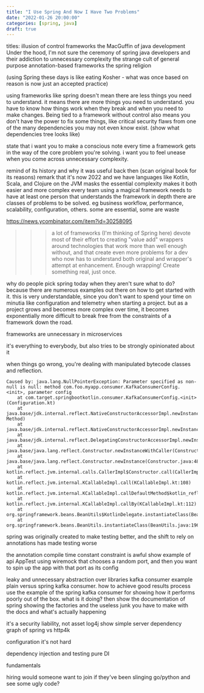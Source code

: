 ```yaml
---
title: "I Use Spring And Now I Have Two Problems"
date: "2022-01-26 20:00:00"
categories: [spring, java]
draft: true
---
```



titles:
illusion of control frameworks
the MacGuffin of java development 
Under the hood, I'm not sure
the ceremony of spring
java developers and their addiction to unnecessary complexity
the strange cult of general purpose annotation-based frameworks
the spring religion

(using Spring these days is like eating Kosher - what was once based on reason is now just an accepted practice)

using frameworks like spring doesn't mean there are less things you need to understand. 
it means there are more things you need to understand.
you have to know how things work when they break and when you need to make changes. Being tied to a framework 
without control also means you don't have the power to fix some things, like critical security flaws from one of the 
many dependencies you may not even know exist.
(show what dependencies tree looks like)

state that i want you to make a conscious note every time a framework gets in the way of the core problem you're solving. 
i want you to feel unease when you come across unnecessary complexity.

remind of its history and why it was useful back then (scan original book for its reasons)
remark that it's now 2022 and we have languages like Kotlin, Scala, and Clojure on the JVM
masks the essential complexity
makes it both easier and more complex
every team using a magical framework needs to have at least one person that understands the framework in depth
there are classes of problems to be solved. eg business workflow, performance, scalability, configuration, others. 
some are essential, some are waste

https://news.ycombinator.com/item?id=30258095
>>> a lot of frameworks (I'm thinking of Spring here) devote most of their effort to creating "value add" 
> wrappers around technologies that work more than well enough without, and that create even more problems 
> for a dev who now has to understand both original and wrapper's attempt at enhancement. Enough wrapping! Create something real, just once.

why do people pick spring today when they aren't sure what to do? because there are numerous 
examples out there on how to get started with it. this is very understandable, since you don't 
want to spend your time on minutia like configuration and telemetry when starting a project.
but as a project grows and becomes more complex over time, it becomes exponentially more 
difficult to break free from the constraints of a framework down the road.

frameworks are unnecessary in microservices

it's everything to everybody, but also tries to be strongly opinionated about it

when things go wrong, you're dealing with manipulated bytecode classes and reflection.
```kotin
Caused by: java.lang.NullPointerException: Parameter specified as non-null is null: method com.foo.myapp.consumer.KafkaConsumerConfig.<init>, parameter config
	at com.target.springbootkotlin.consumer.KafkaConsumerConfig.<init>(Configuration.kt)
	at java.base/jdk.internal.reflect.NativeConstructorAccessorImpl.newInstance0(Native Method)
	at java.base/jdk.internal.reflect.NativeConstructorAccessorImpl.newInstance(NativeConstructorAccessorImpl.java:77)
	at java.base/jdk.internal.reflect.DelegatingConstructorAccessorImpl.newInstance(DelegatingConstructorAccessorImpl.java:45)
	at java.base/java.lang.reflect.Constructor.newInstanceWithCaller(Constructor.java:499)
	at java.base/java.lang.reflect.Constructor.newInstance(Constructor.java:480)
	at kotlin.reflect.jvm.internal.calls.CallerImpl$Constructor.call(CallerImpl.kt:41)
	at kotlin.reflect.jvm.internal.KCallableImpl.call(KCallableImpl.kt:108)
	at kotlin.reflect.jvm.internal.KCallableImpl.callDefaultMethod$kotlin_reflection(KCallableImpl.kt:159)
	at kotlin.reflect.jvm.internal.KCallableImpl.callBy(KCallableImpl.kt:112)
	at org.springframework.beans.BeanUtils$KotlinDelegate.instantiateClass(BeanUtils.java:892)
	at org.springframework.beans.BeanUtils.instantiateClass(BeanUtils.java:196)
```

spring was originally created to make testing better, and the shift to rely on annotations has made testing worse

the annotation compile time constant constraint is awful
    show example of api AppTest using wiremock that chooses a random port, and then you want to spin up the app with that port as its config

leaky and unnecessary abstraction over libraries
kafka consumer example
    plain versus spring kafka consumer. 
    how to achieve good results process
use the example of the spring kafka consumer for showing how it performs poorly out of the box. what is it doing?
then show the documentation of spring showing the factories and the useless junk you have to make with the docs and what's actually happening

it's a security liability, not asset
    log4j
    show simple server dependency graph of spring vs http4k

configuration
    it's not hard

dependency injection and testing
    pure DI


fundamentals

hiring
    would someone want to join if they've been slinging go/python and see some ugly code?

